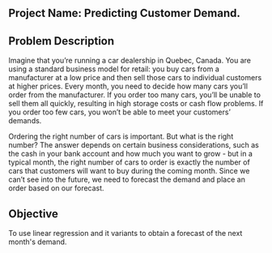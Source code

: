 ## Project Name: Predicting Customer Demand. 

## Problem Description
Imagine that you’re running a car dealership in Quebec, Canada. You are using a standard business model for retail: you buy cars from a manufacturer at a low price and then sell those cars to individual customers at higher prices. Every month, you need to decide how many cars you’ll order from the manufacturer. 
If you order too many cars, you’ll be unable to sell them all quickly, resulting in high storage costs or cash flow problems. If you order too few cars, you
won’t be able to meet your customers’ demands.

Ordering the right number of cars is important. But what is the right number? The answer depends on certain business considerations, such as the cash in your bank account and how much you want to grow - but in a typical month, the right number of cars to order is exactly the number of cars that customers will want to buy during the coming month. Since we can’t see into the future, we need to forecast the demand and place an order based on our forecast. 

## Objective
To use linear regression and it variants to obtain a forecast of the next month's demand. 
